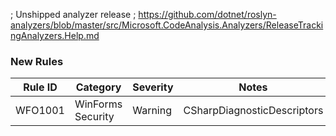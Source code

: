 ﻿; Unshipped analyzer release
; https://github.com/dotnet/roslyn-analyzers/blob/master/src/Microsoft.CodeAnalysis.Analyzers/ReleaseTrackingAnalyzers.Help.md
### New Rules

Rule ID | Category | Severity | Notes
--------|----------|----------|-------
WFO1001 | WinForms Security | Warning | CSharpDiagnosticDescriptors